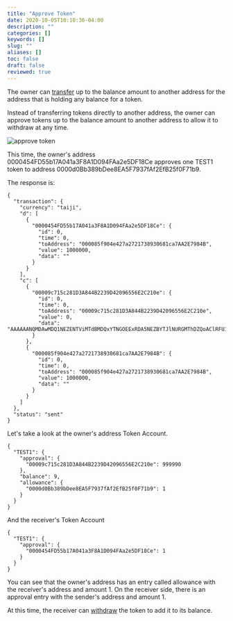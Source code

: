 ```yaml
---
title: "Approve Token"
date: 2020-10-05T10:10:36-04:00
description: ""
categories: []
keywords: []
slug: ""
aliases: []
toc: false
draft: false
reviewed: true
---
```


The owner can [transfer](/application/taiji-token/transfer-token/) up to the balance amount to another address for the address that is holding any balance for a token. 

Instead of transferring tokens directly to another address, the owner can approve tokens up to the balance amount to another address to allow it to withdraw at any time. 

![approve token](/images/approve-token.png)

This time, the owner's address 0000454FD55b17A041a3F8A1D094FAa2e5DF18Ce approves one TEST1 token to address 0000d0Bb389bDee8EA5F7937fAf2EfB25f0F71b9. 

The response is: 

```
{
  "transaction": {
    "currency": "taiji",
    "d": [
      {
        "0000454FD55b17A041a3F8A1D094FAa2e5DF18Ce": {
          "id": 0,
          "time": 0,
          "toAddress": "000085f904e427a2721738930681ca7AA2E7984B",
          "value": 1000000,
          "data": ""
        }
      }
    ],
    "c": [
      {
        "00009c715c281D3A844B2239D42096556E2C210e": {
          "id": 0,
          "time": 0,
          "toAddress": "00009c715c281D3A844B2239D42096556E2C210e",
          "value": 0,
          "data": "AAAAAANQMDAwMDQ1NEZENTViMTdBMDQxYTNGOEExRDA5NEZBYTJlNURGMThDZQoAClRFU1QxUDAwMDBkMEJiMzg5YkRlZThFQTVGNzkzN2ZBZjJFZkIyNWYwRjcxYjkCkgF7ImNvbW1lbnQiOiJhcHByb3ZlIDEgdG9rZW4gdG8gMDAwMGQwQmIzODliRGVlOEVBNUY3OTM3ZkFmMkVmQjI1ZjBGNzFiOSJ9yO2blJ9d"
        }
      },
      {
        "000085f904e427a2721738930681ca7AA2E7984B": {
          "id": 0,
          "time": 0,
          "toAddress": "000085f904e427a2721738930681ca7AA2E7984B",
          "value": 1000000,
          "data": ""
        }
      }
    ]
  },
  "status": "sent"
}
```

Let's take a look at the owner's address Token Account. 

```
{
  "TEST1": {
    "approval": {
      "00009c715c281D3A844B2239D42096556E2C210e": 999990
    },
    "balance": 9,
    "allowance": {
      "0000d0Bb389bDee8EA5F7937fAf2EfB25f0F71b9": 1
    }
  }
}
```

And the receiver's Token Account

```
{
  "TEST1": {
    "approval": {
      "0000454FD55b17A041a3F8A1D094FAa2e5DF18Ce": 1
    }
  }
}
```

You can see that the owner's address has an entry called allowance with the receiver's address and amount 1. On the receiver side, there is an approval entry with the sender's address and amount 1. 

At this time, the receiver can [withdraw](/application/taiji-token/withdraw-token/) the token to add it to its balance. 
